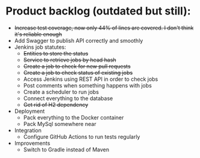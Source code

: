 Product backlog (outdated but still):
=

* ~~Increase test coverage, now only 44% of lines are covered. I don't think it's reliable enough~~
* Add Swagger to publish API correctly and smoothly
* Jenkins job statutes:
  * ~~Entities to store the status~~
  * ~~Service to retrieve jobs by head hash~~
  * ~~Create a job to check for new pull requests~~
  * ~~Create a job to check status of existing jobs~~
  * Access Jenkins using REST API in order to check jobs
  * Post comments when something happens with jobs
  * Create a scheduler to run jobs
  * Connect everything to the database
  * ~~Get rid of H2 dependency~~
* Deployment
  * Pack everything to the Docker container
  * Pack MySql somewhere near
* Integration
  * Configure GitHub Actions to run tests regularly
* Improvements
  * Switch to Gradle instead of Maven
